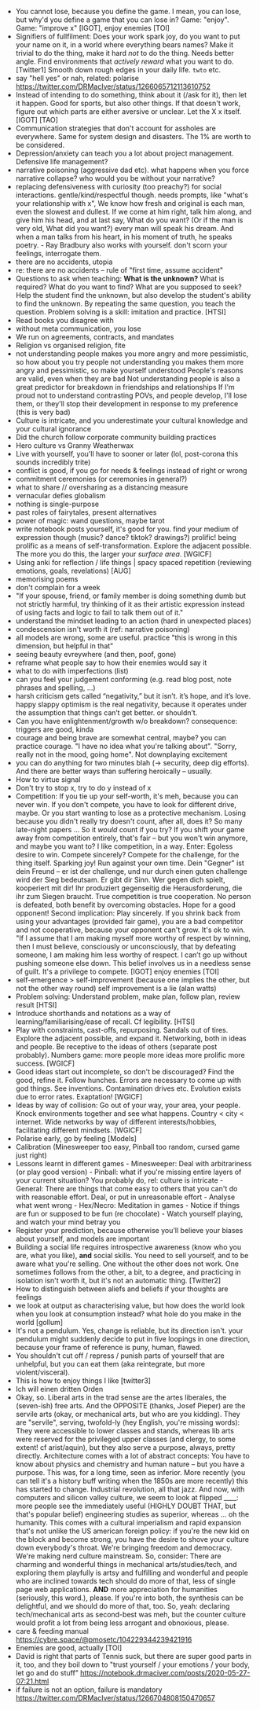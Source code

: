 - You cannot lose, because you define the game. I mean, you can lose, but why'd you define a game that you can lose
      in? Game: "enjoy". Game: "improve x" [IGOT], enjoy enemies [TOI]
- Signifiers of fullfilment: Does your work spark joy, do you want to put your name on it, in a world where everything bears names?
      Make it trivial to do the thing, make it hard *not* to do the thing. Needs better angle.
      Find environments that *actively reward* what you want to do. [Twitter1]
      Smooth down rough edges in your daily life. ``twto`` etc.
- say "hell yes" or nah, related: polarise https://twitter.com/DRMacIver/status/1266065712113610752
- Instead of intending to do something, think about it (/ask for it), then let it happen. Good for sports, but also other things.
      If that doesn't work, figure out which parts are either aversive or unclear. Let the X x itself. [IGOT] [TAO]
- Communication strategies that don't account for assholes are everywhere. Same for system design and disasters. The
      1% are worth to be considered.
- Depression/anxiety can teach you a lot about project management. Defensive life management?
- narrative poisoning (aggressive dad etc). what happens when you force narrative collapse? who would you be without
      your narrative?
- replacing defensiveness with curiosity (too preachy?) for social interactions. gentle/kind/respectful though.
      needs prompts, like "what's your relationship with x", We know how fresh and original is each man, even the slowest and dullest. If we come at him right, talk him along, and give him his head, and at last say, What do you want? (Or if the man is very old, What did you want?) every man will speak his dream. And when a man talks from his heart, in his moment of truth, he speaks poetry. - Ray Bradbury
      also works with yourself. don't scorn your feelings, interrogate them.
- there are no accidents, utopia
- re: there are no accidents – rule of "first time, assume accident"
- Questions to ask when teaching: **What is the unknown?** What is required? What do you want to find? What are you
      supposed to seek? Help the student find the unknown, but also develop the student's ability to find the unknown.
      By repeating the same question, you teach the question. Problem solving is a skill: imitation and practice.
      [HTSI]
- Read books you disagree with
- without meta communication, you lose
- We run on agreements, contracts, and mandates
- Religion vs organised religion, fite
- not understanding people makes you more angry and more pessimistic, so how about you try
      people not understanding you makes them more angry and pessimistic, so make yourself understood
      People's reasons are valid, even when they are bad
      Not understanding people is also a great predictor for breakdown in friendships and relationships
      If I'm proud not to understand contrasting POVs, and people develop, I'll lose them, or they'll
      stop their development in response to my preference (this is very bad)
- Culture is intricate, and you underestimate your cultural knowledge and your cultural ignorance
- Did the church follow corporate community building practices
- Hero culture vs Granny Weatherwax
- Live with yourself, you'll have to sooner or later (lol, post-corona this sounds incredibly trite)
- conflict is good, if you go for needs & feelings instead of right or wrong
- commitment ceremonies (or ceremonies in general?)
- what to share // oversharing as a distancing measure
- vernacular defies globalism
- nothing is single-purpose
- past roles of fairytales, present alternatives
- power of magic: wand questions, maybe tarot
- write notebook posts yourself, it's good for you. find your medium of expression though (music? dance? tiktok?
      drawings?) prolific! being prolific as a means of self-transformation. Explore the adjacent possible.
      The more you do this, the larger your *surface area*. [WGICF]
- Using anki for reflection / life things | spacy spaced repetition (reviewing emotions, goals, revelations) [AUG]
- memorising poems
- don't complain for a week
- "If your spouse, friend, or family member is doing something dumb but not strictly harmful, try thinking of it as their artistic expression instead of using facts and logic to fail to talk them out of it."
- understand the mindset leading to an action (hard in unexpected places)
- condescension isn't worth it (ref: narrative poisoning)
- all models are wrong, some are useful. practice "this is wrong in this dimension, but helpful in that"
- seeing beauty evreywhere (and then, poof, gone)
- reframe what people say to how their enemies would say it
- what to do with imperfections (list)
- can you feel your judgement conforming (e.g. read blog post, note phrases and spelling, …)
- harsh criticism gets called “negativity,” but it isn’t. it’s hope, and it’s love. happy slappy optimism is the real negativity, because it operates under the assumption that things can’t get better. or shouldn’t.
- Can you have enlightenment/growth w/o breakdown? consequence: triggers are good, kinda
- courage and being brave are somewhat central, maybe? you can practice courage. "I have no idea what you're talking
      about". "Sorry, really not in the mood, going home". Not downplaying excitement
- you can do anything for two minutes blah (-> security, deep dig efforts). And there are better ways than suffering
      heroically – usually.
- How to virtue signal
- Don't try to stop x, try to do y instead of x
- Competition: If you tie up your self-worth, it's meh, because you can never win. If you don't compete, you have to
      look for different drive, maybe. Or you start wanting to lose as a protective mechanism. Losing because you didn't
      really try doesn't count, after all, does it? So many late-night papers … So it *would* count if you try?
      If you shift your game away from competition entirely, that's fair – but you won't win anymore, and maybe you want
      to? I like competition, in a way. Enter: Egoless desire to win. Compete sincerely? Compete for the challenge, for
      the thing itself. Sparking joy! Run against your own time. Dein "Gegner" ist dein Freund – er ist der challenge,
      und nur durch einen guten challenge wird der Sieg bedeutsam. Er gibt dir Sinn. Wer gegen dich spielt, kooperiert
      mit dir! Ihr produziert gegenseitig die Herausforderung, die ihr zum Siegen braucht. True competition is true
      cooperation. No person is defeated, both benefit by overcoming obstacles. Hope for a good opponent!
      Second implication: Play sincerely. If you shrink back from using your advantages (provided fair game), you are a
      bad competitor and not cooperative, because your opponent can't grow. It's ok to win. "If I assume that I am
      making myself more worthy of respect by winning, then I must believe, consciously or unconsciously, that by
      defeating someone, I am making him less worthy of respect. I can’t go up without pushing someone else down. This
      belief involves us in a needless sense of guilt. It's a privilege to compete. [IGOT]
      enjoy enemies [TOI]
- self-emergence > self-improvement (because one implies the other, but not the other way round)
      self improvement is a lie (alan watts)
- Problem solving: Understand problem, make plan, follow plan, review result [HTSI]
- Introduce shorthands and notations as a way of learning/familiarising/ease of recall. Cf legibility. [HTSI]
- Play with constraints, cast-offs, repurposing. Sandals out of tires. Explore the adjacent possible, and expand it.
      Networking, both in ideas and people. Be receptive to the ideas of others (separate post probably). Numbers game:
      more people more ideas more prolific more success. [WGICF]
- Good ideas start out incomplete, so don't be discouraged? Find the good, refine it. Follow hunches.
      Errors are necessary to come up with god things. See inventions. Contamination drives etc. Evolution exists due to
      error rates. Exaptation! [WGICF]
- Ideas by way of collision: Go out of your way, your area, your people. Knock environments together and see what
      happens. Country < city < internet. Wide networks by way of different interests/hobbies, facilitating different
      mindsets. [WGICF]
- Polarise early, go by feeling [Models]
- Calibration (Minesweeper too easy, Pinball too random, cursed game just right)
- Lessons learnt in different games
      - Minesweeper: Deal with arbitrariness (or play good version)
      - Pinball: what if you're missing entire layers of your current situation? You probably do, rel: culture is intricate
      - General: There are things that come easy to others that you can't do with reasonable effort. Deal, or put in
        unreasonable effort
      - Analyse what went wrong
      - Hex/Necro: Meditation in games
      - Notice if things are fun or supposed to be fun (re chocolate)
      - Watch yourself playing, and watch your mind betray you
- Register your prediction, because otherwise you'll believe your biases about yourself, and models are important
- Building a social life requires introspective awareness (know who you are, what you like), **and** social skills.
      You need to sell yourself, and to be aware what you're selling. One without the other does not work.
      One sometimes follows from the other, a bit, to a degree, and practicing in isolation isn't worth it, but it's not
      an automatic thing. [Twitter2]
- How to distinguish between aliefs and beliefs if your thoughts are feelings
- we look at output as characterising value, but how does the world look when you look at consumption instead?
      what hole do you make in the world [gollum]
- It's not a pendulum. Yes, change is reliable, but its direction isn't. your pendulum might suddenly decide to put
      in five loopings in one direction, because your frame of reference is puny, human, flawed.
- You shouldn't cut off / repress / punish parts of yourself that are unhelpful, but you can eat them (aka
      reintegrate, but more violent/visceral).
- This is how to enjoy things I like [twitter3]
- Ich will einen dritten Orden
- Okay, so. Liberal arts in the trad sense are the artes liberales, the (seven-ish) free arts. And the OPPOSITE
      (thanks, Josef Pieper) are the servile arts (okay, or mechanical arts, but who are you kidding). They are
      "servile", serving, twofold-ly (hey English, you're missing words): They were accessible to lower classes and
      stands, whereas lib arts were reserved for the privileged upper classes (and clergy, to some extent!
      cf arist/aquin), but they also serve a purpose, always, pretty directly. Architecture comes with a lot of abstract
      concepts: You have to know about physics and chemistry and human nature – but you have a purpose. This was, for a
      long time, seen as inferior. More recently (you can tell it's a history buff writing when the 1850s are more
      recently) this has started to change. Industrial revolution, all that jazz. And now, with computers and silicon
      valley culture, we seem to look at flipped ____: more people see the immediately useful (HIGHLY DOUBT THAT, but
      that's popular belief) engineering studies as superior, whereas … oh the humanity. This comes with a cultural
      imperialism and rapid expansion that's not unlike the US american foreign policy: if you're the new kid on the
      block and become strong, you have the desire to shove your culture down everybody's throat. We're bringing freedom
      and democracy. We're making nerd culture mainstream.
      So, consider: There are charming and wonderful things in mechanical arts/studies/tech, and exploring them
      playfully is artsy and fulfilling and wonderful and people who are inclined towards tech should do more of that,
      less of single page web applications. **AND** more appreciation for humanities (seriously, this word.), please. If
      you're into both, the synthesis can be delightful, and we should do more of that, too. So, yeah: declaring
      tech/mechanical arts as second-best was meh, but the counter culture would profit a lot from being less arrogant
      and obnoxious, please.
- care & feeding manual https://cybre.space/@pmosetc/104229344239421916
- Enemies are good, actually [TOI]
- David is right that parts of Tennis suck, but there are super good parts in it, too, and they boil down to
  "trust yourself / your emotions / your body, let go and do stuff" https://notebook.drmaciver.com/posts/2020-05-27-07:21.html
- if failure is not an option, failure is mandatory https://twitter.com/DRMacIver/status/1266704808150470657
